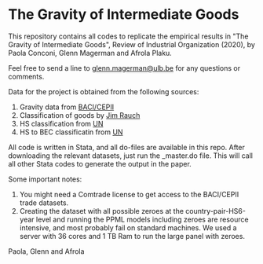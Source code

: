 # The Gravity of Intermediate Goods

This repository contains all codes to replicate the empirical results in "The Gravity of Intermediate Goods", Review of Industrial Organization (2020), by Paola Conconi, Glenn Magerman and Afrola Plaku.

Feel free to send a line to [glenn.magerman@ulb.be](glenn.magerman@ulb.be) for any questions or comments.

Data for the project is obtained from the following sources:
  1. Gravity data from [BACI/CEPII](http://www.cepii.fr/cepii/en/bdd_modele/presentation.asp?id=1)
  2. Classification of goods by [Jim Rauch](http://econweb.ucsd.edu/~jrauch/rauchclass/SITCRauch_merging_code.do)
  3. HS classification from [UN](http://unstats.un.org/unsd/tradekb/Knowledgebase/50043/HS-Classification-by-Section)
  4. HS to BEC classificatin from [UN](http://unstats.un.org/unsd/trade/classifications/correspondence-tables.asp)

			
All code is written in Stata, and all do-files are available in this repo.
After downloading the relevant datasets, just run the _master.do file. This will call all other Stata codes to generate the output in the paper.

Some important notes:
  1. You might need a Comtrade license to get access to the BACI/CEPII trade datasets.
  2. Creating the dataset with all possible zeroes at the country-pair-HS6-year level and running the PPML models including zeroes are resource intensive, and most probably
  fail on standard machines. We used a server with 36 cores and 1 TB Ram to run the large panel with zeroes.

Paola, Glenn and Afrola
  
